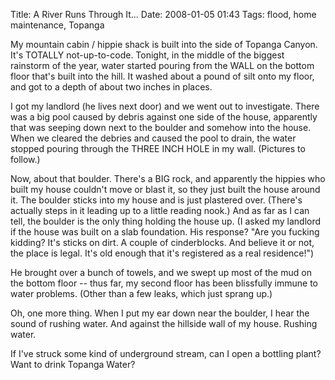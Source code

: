 Title: A River Runs Through It...
Date: 2008-01-05 01:43
Tags: flood, home maintenance, Topanga

My mountain cabin / hippie shack is built into the side of Topanga
Canyon. It's TOTALLY not-up-to-code. Tonight, in the middle of the
biggest rainstorm of the year, water started pouring from the WALL on
the bottom floor that's built into the hill. It washed about a pound of
silt onto my floor, and got to a depth of about two inches in places.

I got my landlord (he lives next door) and we went out to investigate.
There was a big pool caused by debris against one side of the house,
apparently that was seeping down next to the boulder and somehow into
the house. When we cleared the debries and caused the pool to drain, the
water stopped pouring through the THREE INCH HOLE in my wall. (Pictures
to follow.)

Now, about that boulder. There's a BIG rock, and apparently the hippies
who built my house couldn't move or blast it, so they just built the
house around it. The boulder sticks into my house and is just plastered
over. (There's actually steps in it leading up to a little reading
nook.) And as far as I can tell, the boulder is the only thing holding
the house up. (I asked my landlord if the house was built on a slab
foundation. His response? "Are you fucking kidding? It's sticks on dirt.
A couple of cinderblocks. And believe it or not, the place is legal.
It's old enough that it's registered as a real residence!")

He brought over a bunch of towels, and we swept up most of the mud on
the bottom floor -- thus far, my second floor has been blissfully immune
to water problems. (Other than a few leaks, which just sprang up.)

Oh, one more thing. When I put my ear down near the boulder, I hear the
sound of rushing water. And against the hillside wall of my house.
Rushing water.

If I've struck some kind of underground stream, can I open a bottling
plant? Want to drink Topanga Water?

